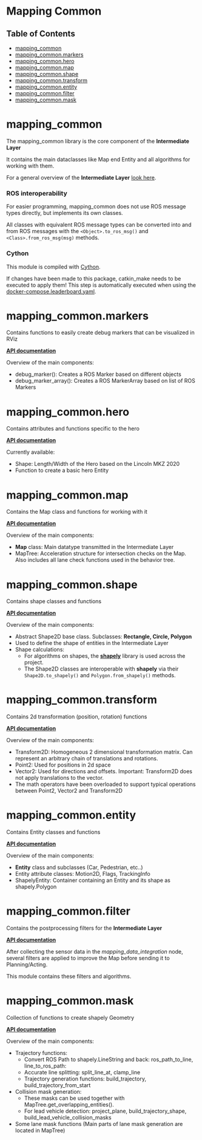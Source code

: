<!-- markdownlint-disable -->
# Mapping Common

## Table of Contents

* [mapping\_common](#mapping_common)
* [mapping\_common.markers](#mapping_common.markers)
* [mapping\_common.hero](#mapping_common.hero)
* [mapping\_common.map](#mapping_common.map)
* [mapping\_common.shape](#mapping_common.shape)
* [mapping\_common.transform](#mapping_common.transform)
* [mapping\_common.entity](#mapping_common.entity)
* [mapping\_common.filter](#mapping_common.filter)
* [mapping\_common.mask](#mapping_common.mask)

<a id="mapping_common"></a>

# mapping\_common

The mapping_common library is the core component of the **Intermediate Layer**

It contains the main dataclasses like Map end Entity
and all algorithms for working with them.

For a general overview of the **Intermediate Layer**
[look here](/doc/mapping/README.md).

### ROS interoperability

For easier programming, mapping_common does not use ROS message types directly,
but implements its own classes.

All classes with equivalent ROS message types can be converted into and from
ROS messages with the `<Object>.to_ros_msg()` and `<Class>.from_ros_msg(msg)`
methods.

### Cython

This module is compiled with [Cython](https://cython.readthedocs.io/en/latest/).

If changes have been made to this package,
catkin_make needs to be executed to apply them!
This step is automatically executed when using the
[docker-compose.leaderboard.yaml](/build/docker-compose.leaderboard.yaml).

<a id="mapping_common.markers"></a>

# mapping\_common.markers

Contains functions to easily create debug markers that can be visualized in RViz

**[API documentation](/doc/mapping/generated/mapping_common/markers.md)**

Overview of the main components:
- debug_marker(): Creates a ROS Marker based on different objects
- debug_marker_array(): Creates a ROS MarkerArray
  based on list of ROS Markers

<a id="mapping_common.hero"></a>

# mapping\_common.hero

Contains attributes and functions specific to the hero

**[API documentation](/doc/mapping/generated/mapping_common/hero.md)**

Currently available:
- Shape: Length/Width of the Hero based on the Lincoln MKZ 2020
- Function to create a basic hero Entity

<a id="mapping_common.map"></a>

# mapping\_common.map

Contains the Map class and functions for working with it

**[API documentation](/doc/mapping/generated/mapping_common/map.md)**

Overview of the main components:
- **Map** class: Main datatype transmitted in the Intermediate Layer
- MapTree: Acceleration structure for intersection checks on the Map.
  Also includes all lane check functions used in the
  behavior tree.

<a id="mapping_common.shape"></a>

# mapping\_common.shape

Contains shape classes and functions

**[API documentation](/doc/mapping/generated/mapping_common/shape.md)**

Overview of the main components:
- Abstract Shape2D base class. Subclasses: **Rectangle, Circle, Polygon**
- Used to define the shape of entities in the Intermediate Layer
- Shape calculations:
  - For algorithms on shapes, the
    **[shapely](https://shapely.readthedocs.io/en/stable/manual.html)** library
    is used across the project.
  - The Shape2D classes are interoperable with **shapely** via their
    `Shape2D.to_shapely()` and `Polygon.from_shapely()` methods.

<a id="mapping_common.transform"></a>

# mapping\_common.transform

Contains 2d transformation (position, rotation) functions

**[API documentation](/doc/mapping/generated/mapping_common/transform.md)**

Overview of the main components:
- Transform2D: Homogeneous 2 dimensional transformation matrix.
  Can represent an arbitrary chain of translations and rotations.
- Point2: Used for positions in 2d space
- Vector2: Used for directions and offsets.
  Important: Transform2D does not apply translations to the vector.
- The math operators have been overloaded to support typical operations
  between Point2, Vector2 and Transform2D

<a id="mapping_common.entity"></a>

# mapping\_common.entity

Contains Entity classes and functions

**[API documentation](/doc/mapping/generated/mapping_common/entity.md)**

Overview of the main components:
- **Entity** class and subclasses (Car, Pedestrian, etc..)
- Entity attribute classes: Motion2D, Flags, TrackingInfo
- ShapelyEntity: Container containing an Entity and its shape as shapely.Polygon

<a id="mapping_common.filter"></a>

# mapping\_common.filter

Contains the postprocessing filters for the **Intermediate Layer**

**[API documentation](/doc/mapping/generated/mapping_common/filter.md)**

After collecting the sensor data in the *mapping_data_integration* node,
several filters are applied to improve the Map before
sending it to Planning/Acting.

This module contains these filters and algorithms.

<a id="mapping_common.mask"></a>

# mapping\_common.mask

Collection of functions to create shapely Geometry

**[API documentation](/doc/mapping/generated/mapping_common/mask.md)**

Overview of the main components:
- Trajectory functions:
  - Convert ROS Path to shapely.LineString and back: ros_path_to_line, line_to_ros_path:
  - Accurate line splitting: split_line_at, clamp_line
  - Trajectory generation functions: build_trajectory, build_trajectory_from_start
- Collision mask generation:
  - These masks can be used together with MapTree.get_overlapping_entities().
  - For lead vehicle detection: project_plane, build_trajectory_shape,
    build_lead_vehicle_collision_masks
- Some lane mask functions (Main parts of lane mask generation are located in MapTree)

